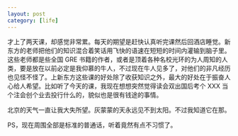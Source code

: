 ```yaml
---
layout: post
category: [life]
---
```


才上了两天课，却感觉非常累。每天的期望是赶快认真听完课然后回酒店睡觉。新东方的老师把他们的知识混合着笑话用飞快的语速在短短的时间内灌输到脑子里。这些老师都是些全国 GRE 书籍的作者，或者是顶着各种名校光环的为人周知的人类，要是放在以前必定是我仰慕的牛人，不过现在牛人见多了，对他们的非凡经历也见怪不怪了。上新东方这些课的好处除了收获知识之外，最大的好处在于振奋人心给人希望。比如听了今天的课，我现在想想突然觉得读会双出国后考个 XXX 当个注会创个业去投行什么的，貌似也是很有钱途的事情。

北京的天气一直让我大失所望。灰蒙蒙的天永远见不到太阳。不过我知道它在那。

PS，现在周围全部是标准的普通话，听着竟然有点不习惯了。
